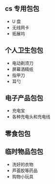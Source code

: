 ## cs 专用包包

- U 盘
- 无线网卡
- 拓展坞

## 个人卫生包包

- 电动剃须刀
- 屏幕酒精纸
- 指甲刀
- 耳勺

## 电子产品包包

- 充电宝
- 各种充电头和充电线

## 零食包包

## 临时物品包包

- 洗好的衣物
- 芦荟胶等药品
- 购物小玩具
